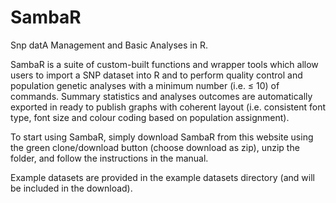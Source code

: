 # SambaR
Snp datA Management and Basic Analyses in R.

SambaR is a suite of custom-built functions and wrapper tools which allow users to import a SNP dataset into R and to perform quality control and population genetic analyses with a minimum number (i.e. ≤ 10) of commands. Summary statistics and analyses outcomes are automatically exported in ready to publish graphs with coherent layout (i.e. consistent font type, font size and colour coding based on population assignment).

To start using SambaR, simply download SambaR from this website using the green clone/download button (choose download as zip), unzip the folder, and follow the instructions in the manual.

Example datasets are provided in the example datasets directory (and will be included in the download).
